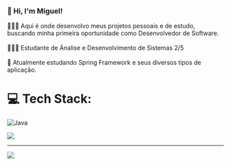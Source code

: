 
### 👋 Hi, I'm Miguel!<br>
👨🏻‍💻 Aqui é onde desenvolvo meus projetos pessoais e de estudo, buscando minha primeira oportunidade como Desenvolvedor de Software.<br/><br>👩🏻‍🎓 Estudante de Ánalise e Desenvolvimento de Sistemas 2/5 <br/><br>💭 Atualmente estudando Spring Framework e seus diversos tipos de aplicação. <br/>
# 💻 Tech Stack:
![Java](https://skillicons.dev/icons?i=java,python,c,spring,mysql,postgresql,maven,hibernate)
<!--GithubStats -->
![](https://github-readme-stats.vercel.app/api?username=migueldelgg&theme=onedark&hide_border=false&include_all_commits=true&count_private=true)<br/>


---
[![](https://visitcount.itsvg.in/api?id=migueldelgg&icon=0&color=12)](https://visitcount.itsvg.in)

<!-- Proudly created with GPRM ( https://gprm.itsvg.in ) -->
